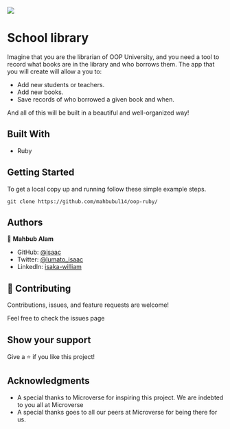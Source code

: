 ![](https://img.shields.io/badge/Microverse-blueviolet)

# School library

Imagine that you are the librarian of OOP University, and you need a tool to record what books are in the library and who borrows them. The app that you will create will allow a you to:

- Add new students or teachers.
- Add new books.
- Save records of who borrowed a given book and when.

And all of this will be built in a beautiful and well-organized way!

## Built With

- Ruby

## Getting Started

To get a local copy up and running follow these simple example steps.

```
git clone https://github.com/mahbubul14/oop-ruby/
```
## Authors

👤 **Mahbub Alam**
- GitHub: [@isaac](https://github.com/isaka-lumato)
- Twitter: [@lumato_isaac](https://twitter.com/lumato_isaac)
- LinkedIn: [isaka-william](https://www.linkedin.com/in/isaka-william-90773020b/)

## 🤝 Contributing

Contributions, issues, and feature requests are welcome!

Feel free to check the issues page

## Show your support

Give a ⭐️ if you like this project!

## Acknowledgments

- A special thanks to Microverse for inspiring this project. We are indebted to you all at Microverse
- A special thanks goes to all our peers at Microverse for being there for us.
